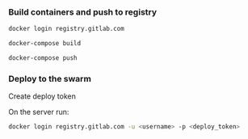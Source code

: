 ### Build containers and push to registry
```bash
docker login registry.gitlab.com

docker-compose build

docker-compose push
```

### Deploy to the swarm

Create deploy token

On the server run:
```bash
docker login registry.gitlab.com -u <username> -p <deploy_token>
```